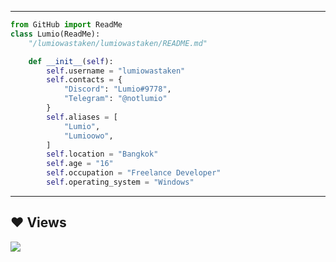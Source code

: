 
-----
```py
from GitHub import ReadMe
class Lumio(ReadMe):
    "/lumiowastaken/lumiowastaken/README.md"

    def __init__(self):
        self.username = "lumiowastaken"
        self.contacts = {
            "Discord": "Lumio#9778",
            "Telegram": "@notlumio"
        }
        self.aliases = [
            "Lumio",
            "Lumioowo",
        ]
        self.location = "Bangkok"
        self.age = "16"
        self.occupation = "Freelance Developer"
        self.operating_system = "Windows"
```
-----

## ❤ Views 
<a href="https://github.com/lumiowastaken/github-profile-views-counter">
    <img src="https://komarev.com/ghpvc/?username=lumiowastaken">
</a>
